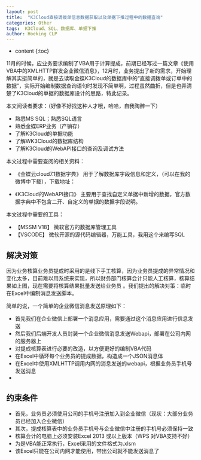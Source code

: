 ```yaml
---
layout: post
title:  "K3Cloud直接调拨单信息数据获取以及单据下推过程中的数据查询"
categories: Other
tags:  K3Cloud、SQL、数据库、单据下推 
author: Hoeking CLP
---
```


* content
{:toc}

11月的时候，应业务要求编制了VBA用于计算提成，前期已经写过一篇文章《使用VBA中的XMLHTTP群发企业微信消息》，12月时，业务提出了新的需求，开始理解其实挺简单的，就是去读取金蝶K3Cloud的数据库中的“直接调拨单或订单中的数据”，实际开始编制数据查询语句时发现不简单啊，过程虽然曲折，但是也弄清楚了K3Cloud的单据的数据库设计的思路，特此记录。

本文阅读者要求：（好像不好找这种人才哦，哈哈，自我陶醉一下）
- 熟悉MS SQL；熟悉SQL语言
- 熟悉金蝶ERP业务（产销存）
- 了解K3Cloud的单据功能
- 了解WK3Cloud的数据库结构
- 了解K3Cloud的WebAPI接口的查询及调试方法

本文过程中需要查阅的相关资料：
- 《金蝶云cloud7.1数据字典》
    用于了解数据库字段信息和定义，（可以在我的微博中下载），下载地址：

- 《K3Cloud的WebAPI接口》
    主要用于查找自定义单据中新增的数据，官方数据字典中不包含二开、自定义的单据的数据字段说明。

本文过程中需要的工具：
- 【MSSM V18】 微软官方的数据库管理工具
- 【VSCODE】 微软开源的源代码编辑器，万能工具，我用这个来编写SQL

## 解决对策

因为业务核算业务员提成时采用的是线下手工核算，因为业务员提成的异常情况和变化太多，目前难以用系统来实现，所以财务部门核算会计只能人工核算，核算结果如上图，现在需要将核算结果批量发送给业务员 。我们提出的解决对策：临时在Excel中编制消息发送脚本。

简单的说，一个简单的企业微信消息发送原理如下：

- 首先我们在企业微信上部署一个消息应用，需要通过这个消息应用进行信息发送
- 然后我们后端开发人员封装一个企业微信消息发送Webapi，部署在公司内网的服务器上
- 对提成核算表进行必要的改造，以方便更好的编制VBA代码
- 在Excel中循环每个业务员的提成数据，构造成一个JSON消息体
- 在Excel中使用XMLHTTP调用内网的消息发送的webapi，根据业务员手机号发送消息
- 

## 约束条件

- 首先，业务员必须使用公司的手机号注册加入到企业微信（现状：大部分业务员已经加入企业微信）
- 其次，提成核算表中的业务员手机号与企业微信中注册的手机号必须保持一致
- 核算会计的电脑上必须安装Excel  2013 或以上版本（WPS 对VBA支持不好）
- 为是VBA能正常执行，Excel采用的文件格式为.xlsm 
- 该Excel只能在公司内网才能使用，带出公司就不能发送消息了